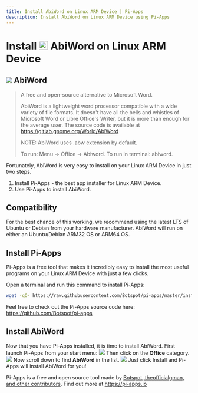 ```yaml
---
title: Install AbiWord on Linux ARM Device | Pi-Apps
description: Install AbiWord on Linux ARM Device using Pi-Apps
---
```

<div class="simple-install-content content">

# Install <img src="/img/app-icons/AbiWord/icon-64.png" height=24> AbiWord on Linux ARM Device

## <img src="/img/app-icons/AbiWord/icon-64.png"> AbiWord
> A free and open-source alternative to Microsoft Word.  
> 
> AbiWord is a lightweight word processor compatible with a wide variety of file formats. It doesn't have all the bells and whistles of Microsoft Word or Libre Office's Writer, but it is more than enough for the average user.
> The source code is available at https://gitlab.gnome.org/World/AbiWord
> 
> NOTE: AbiWord uses .abw extension by default.
> 
> To run: Menu -> Office -> Abiword.
> To run in terminal: abiword.

Fortunately, AbiWord is very easy to install on your Linux ARM Device in just two steps.
1. Install Pi-Apps - the best app installer for Linux ARM Device.
2. Use Pi-Apps to install AbiWord.
</div>
<div class="simple-install-content content">

## Compatibility
For the best chance of this working, we recommend using the latest LTS of Ubuntu or Debian from your hardware manufacturer.
AbiWord will run on either an Ubuntu/Debian ARM32 OS or ARM64 OS.
</div>
<div class="simple-install-content content">

## Install Pi-Apps

Pi-Apps is a free tool that makes it incredibly easy to install the most useful programs on your Linux ARM Device with just a few clicks.

Open a terminal and run this command to install Pi-Apps:
```bash
wget -qO- https://raw.githubusercontent.com/Botspot/pi-apps/master/install | bash
```
Feel free to check out the Pi-Apps source code here: https://github.com/Botspot/pi-apps
</div>
<div class="simple-install-content content">

## Install AbiWord

Now that you have Pi-Apps installed, it is time to install AbiWord.
First launch Pi-Apps from your start menu:
<img src="/img/start-menu.png">
Then click on the <b>Office</b> category.
<img src="/img/category-selections/Office.png">
Now scroll down to find <b>AbiWord</b> in the list.
<img src="/img/app-icons/AbiWord/app-selection.png">
Just click Install and Pi-Apps will install AbiWord for you!
</div>
<div class="simple-install-content content">

Pi-Apps is a free and open source tool made by [Botspot, theofficialgman, and other contributors](/about/#contributors). Find out more at https://pi-apps.io
</div>
